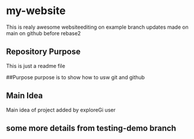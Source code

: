 # my-website
This is realy awesome websiteediting on example branch
updates made on main on github before rebase2

## Repository Purpose
This is just a readme file

##Purpose
purpose is to show how to usw git and github

## Main Idea 
Main idea of project added by exploreGi user
## some more details from testing-demo branch

